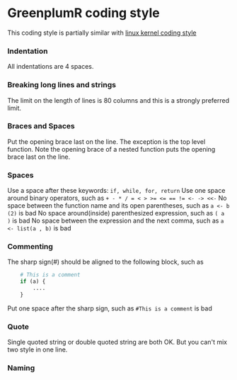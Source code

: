 # GreenplumR coding style
This coding style is partially similar with [linux kernel coding style](https://www.kernel.org/doc/html/v4.10/process/coding-style.html)
### Indentation
All indentations are 4 spaces.
### Breaking long lines and strings
The limit on the length of lines is 80 columns and this is a strongly preferred limit.
### Braces and Spaces
Put the opening brace last on the line. The exception is the top level function. Note the opening brace of a nested function puts the opening brace last on the line.
### Spaces
Use a space after these keywords:
`if, while, for, return`
Use one space around binary operators, such as
`+ - * / = < > >= <= == != <- -> <<-`
No space between the function name and its open parentheses, such as
`a <- b (2)` is bad
No space around(inside) parenthesized expression, such as
`( a )` is bad
No space between the expression and the next comma, such as
`a <- list(a , b)` is bad
### Commenting
The sharp sign(#) should be aligned to the following block, such as
```r
    # This is a comment
    if (a) {
        ....
    }
```
Put one space after the sharp sign, such as
`#This is a comment` is bad
### Quote
Single quoted string or double quoted string are both OK. But you can't mix two style in one line.
### Naming

